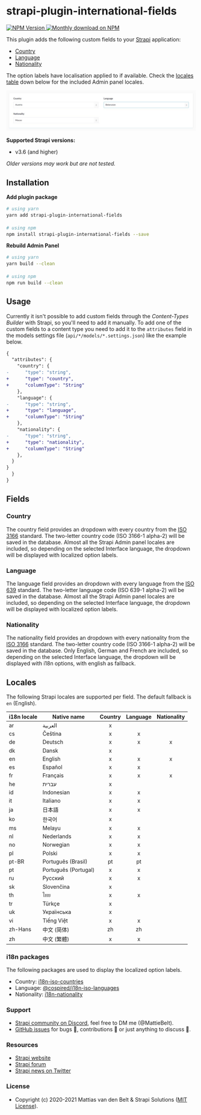 # strapi-plugin-international-fields

<a href="https://www.npmjs.org/package/strapi-plugin-international-fields">
    <img src="https://img.shields.io/npm/v/strapi-plugin-international-fields" alt="NPM Version" />
</a>
<a href="https://www.npmjs.org/package/strapi-plugin-international-fields">
    <img src="https://img.shields.io/npm/dm/strapi-plugin-international-fields.svg" alt="Monthly download on NPM" />
</a>

This plugin adds the following custom fields to your [Strapi](https://github.com/strapi/strapi) application:

* [Country](#country)
* [Language](#language)
* [Nationality](#nationality)

The option labels have localisation applied to if available. Check the [locales table](#locales) down below for the included Admin panel locales.

![preview](preview.jpg)

**Supported Strapi versions:**
 
* v3.6 (and higher)

_Older versions may work but are not tested._

## Installation

**Add plugin package**
```bash
# using yarn
yarn add strapi-plugin-international-fields

# using npm
npm install strapi-plugin-international-fields --save
```

**Rebuild Admin Panel**
```bash
# using yarn
yarn build --clean

# using npm
npm run build --clean
```

## Usage

Currently it isn't possible to add custom fields through the _Content-Types Builder_ with Strapi, so you'll need to add it manually. To add one of the custom fields to a content type you need to add it to the `attributes` field in the models settings file (`api/*/models/*.settings.json`) like the example below. 

```diff
{
  "attributes": {
    "country": {
-      "type": "string",
+      "type": "country",
+      "columnType": "String"
    },
    "language": {
-      "type": "string",
+      "type": "language",
+      "columnType": "String"
    },
    "nationality": {
-      "type": "string",
+      "type": "nationality",
+      "columnType": "String"
    },
  }
}
  }
}
```

## Fields

### Country
The country field provides an dropdown with every country from the [ISO 3166](https://en.wikipedia.org/wiki/ISO_3166) standard. The two-letter country code (ISO 3166-1 alpha-2) will be saved in the database. Almost all the Strapi Admin panel locales are included, so depending on the selected Interface language, the dropdown will be displayed with localized option labels.

### Language 
The language field provides an dropdown with every language from the [ISO 639](https://en.wikipedia.org/wiki/ISO_639) standard. The two-letter language code (ISO 639-1 alpha-2) will be saved in the database. Almost all the Strapi Admin panel locales are included, so depending on the selected Interface language, the dropdown will be displayed with localized option labels.

### Nationality 
The nationality field provides an dropdown with every nationality from the [ISO 3166](https://en.wikipedia.org/wiki/ISO_3166) standard. The two-letter country code (ISO 3166-1 alpha-2) will be saved in the database. Only English, German and French are included, so depending on the selected Interface language, the dropdown will be displayed with i18n options, with english as fallback.

## Locales
The following Strapi locales are supported per field. The default fallback is `en` (English).

| i18n locale | Native name          | Country | Language | Nationality |
|-------------|----------------------|:-------:|:--------:|:-----------:|
| ar          | العربية              | x       |          |             |
| cs          | Čeština              | x       | x        |             |
| de          | Deutsch              | x       | x        | x           |
| dk          | Dansk                | x       |          |             |
| en          | English              | x       | x        | x           |
| es          | Español              | x       | x        |             |
| fr          | Français             | x       | x        | x           |
| he          | עברית                 | x       |          |             |
| id          | Indonesian           | x       | x        |             |
| it          | Italiano             | x       | x        |             |
| ja          | 日本語                | x       | x        |             |
| ko          | 한국어                | x       |          |             |
| ms          | Melayu               | x       | x        |             |
| nl          | Nederlands           | x       | x        |             |
| no          | Norwegian            | x       | x        |             |
| pl          | Polski               | x       | x        |             |
| pt-BR       | Português (Brasil)   | pt      | pt       |             |
| pt          | Português (Portugal) | x       | x        |             |
| ru          | Русский              | x       | x        |             |
| sk          | Slovenčina           | x       |          |             |
| th          | ไทย                  | x       | x        |             |
| tr          | Türkçe               | x       |          |             |
| uk          | Українська           | x       |          |             |
| vi          | Tiếng Việt           | x       |  x       |             |
| zh-Hans     | 中文 (简体)           | zh      | zh       |             |
| zh          | 中文 (繁體)           | x       | x        |             |

### i18n packages
The following packages are used to display the localized option labels. 

* Country: [i18n-iso-countries](https://github.com/michaelwittig/node-i18n-iso-countries)
* Language: [@cospired/i18n-iso-languages](https://github.com/cospired/i18n-iso-languages)
* Nationality: [i18n-nationality](https://github.com/sourcecode911/i18n-nationality)

### Support
- [Strapi community on Discord](http://discord.strapi.io), feel free to DM me (@MattieBelt).
- [GitHub issues](https://github.com/MattieBelt/strapi-plugin-international-fields/issues) for bugs 🐛, contributions 🔧 or just anything to discuss 💬.

### Resources
- [Strapi website](http://strapi.io/)
- [Strapi forum](https://forum.strapi.io/)
- [Strapi news on Twitter](https://twitter.com/strapijs)

### License
- Copyright (c) 2020-2021 Mattias van den Belt & Strapi Solutions ([MIT License](LICENSE.md)).
